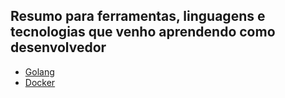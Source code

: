 ## Resumo para ferramentas, linguagens e tecnologias que venho aprendendo como desenvolvedor

- [Golang](golang.md)
- [Docker](docker.md)